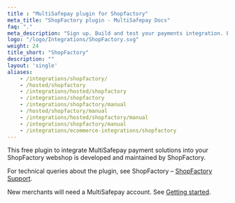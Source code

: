```yaml
---
title : "MultiSafepay plugin for Shopfactory"
meta_title: "ShopFactory plugin - MultiSafepay Docs"
faq: "."
meta_description: "Sign up. Build and test your payments integration. Explore our products and services. Use our API reference, SDKs, and wrappers. Get support."
logo: "/logo/Integrations/ShopFactory.svg"
weight: 24
title_short: "ShopFactory"
description: ""
layout: 'single'
aliases: 
    - /integrations/shopfactory/
    - /hosted/shopfactory
    - /integrations/hosted/shopfactory
    - /integrations/shopfactory
    - /integrations/shopfactory/manual
    - /hosted/shopfactory/manual
    - /integrations/hosted/shopfactory/manual
    - /integrations/shopfactory/manual
    - /integrations/ecommerce-integrations/shopfactory
---
```

This free plugin to integrate MultiSafepay payment solutions into your ShopFactory webshop is developed and maintained by ShopFactory.

For technical queries about the plugin, see ShopFactory – [ShopFactory Support](https://www.shopfactory.nl/contents/nl/d122.html).

New merchants will need a MultiSafepay account.  See [Getting started](/getting-started/).
